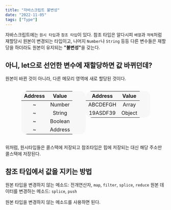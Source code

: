 ```yaml
---
title: "자바스크립트 불변성"
date: "2022-11-05"
tags: ["Type"]
---
```


자바스크립트에는 `원시 타입`과 `참조 타입`이 있다.
참조 타입은 알다시피 `배열`과 `객체`처럼 재할당시 원본이 변경되는 타입이고,
나머지 `Number`나 `String` 등등 다른 변수들은 재할당을 하더라도
원본이 유지되는 <strong>"불변성"</strong>을 갖는다.

## 아니, let으로 선언한 변수에 재할당하면 값 바뀌던데?

원본이 바뀐 것이 아니라, 다른 메모리 영역에 새로 할당된 것이다.

<div style="display: flex; justify-content:center;">
<div style="width: 40%;">
<table style="background-color: #F7F7F7; text-align:center; border-radius: 1.2em;">
<thead>
<tr>
<th>Address</th>
<th>Value</th>
</tr>
</thead>
<tbody>
<tr>
<td>~</td>
<td>Number</td>
</tr>
<tr>
<td>~</td>
<td>String</td>
</tr>
<tr><td>~</td>
<td>Boolean</td>
</tr>
<tr><td>~</td>
<td>Address</td>
</tr>
</tbody>
</table>
</div>
<div style="width: 40%;">
<table style="background-color: #F7F7F7; text-align:center; border-radius: 1.2em;">
<thead>
<tr>
<th>Address</th>
<th>Value</th>
</tr>
</thead>
<tbody>
<tr>
<td>ABCDEFGH</td>
<td>Array</td>
</tr>
<tr>
<td>19ASDF39</td>
<td>Object</td>
</tr>
</tbody>
</table>
</div>
</div>

위처럼, 원시타입들은 콜스택에 저장되고 참조타입은 힙에 저장되는 대신 해당 주소만 콜스택에 저장된다.

## 참조 타입에서 값을 지키는 방법

원본 타입을 변경하지 않는 메소드: 전개연산자, `map`, `filter`, `splice`, `reduce`
원본 데이터를 변경하는 메소드: `splice`, `push`

원본 타입을 변경하지 않는 메소드를 사용하면 된다.
